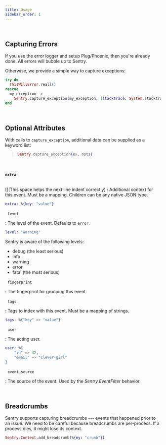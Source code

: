 ```yaml
---
title: Usage
sidebar_order: 1
---
```


<!-- WIZARD -->

&nbsp;
## Capturing Errors

If you use the error logger and setup Plug/Phoenix, then you're already done. All errors will bubble up to Sentry.

Otherwise, we provide a simple way to capture exceptions:

```elixir
try do
  ThisWillError.reall()
rescue
  my_exception ->
    Sentry.capture_exception(my_exception, [stacktrace: System.stacktrace(), extra: %{extra: information}])
end
```
<!-- ENDWIZARD -->

&nbsp;
## Optional Attributes

With calls to `capture_exception`, additional data can be supplied as a keyword list:

> ```elixir
> Sentry.capture_exception(ex, opts)
> ```

&nbsp;
###### **`extra`**  
[](This space helps the next line indent correctly)
: Additional context for this event. Must be a mapping. Children can be any native JSON type.

  ```elixir
  extra: %{key: "value"}
  ```

&nbsp;
`level`

: The level of the event. Defaults to `error`.

  ```elixir
  level: "warning"
  ```

  Sentry is aware of the following levels:

  -   debug (the least serious)
  -   info
  -   warning
  -   error
  -   fatal (the most serious)

&nbsp;
`fingerprint`

: The fingerprint for grouping this event.

&nbsp;
`tags`

: Tags to index with this event. Must be a mapping of strings.

  ```elixir
  tags: %{"key" => "value"}
  ```

&nbsp;
`user`

: The acting user.

  ```elixir
  user: %{
      "id" => 42,
      "email" => "clever-girl"
  }
  ```

&nbsp;
`event_source`

: The source of the event. Used by the _Sentry.EventFilter_ behavior.

&nbsp;
## Breadcrumbs

Sentry supports capturing breadcrumbs --- events that happened prior to an issue. We need to be careful because breadcrumbs are per-process. If a process dies, it might lose its context.

```elixir
Sentry.Context.add_breadcrumb(%{my: "crumb"})
```
